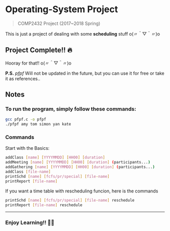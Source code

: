 # Operating-System Project
> COMP2432 Project (2017~2018 Spring)

This is just a project of dealing with some **scheduling** stuff o(〃＾▽＾〃)o

## Project Complete!! :fire:

Hooray for that!! o(〃＾▽＾〃)o

**P.S.** *pfpf* Will not be updated in the future, but you can use it for free or take it as references..

## Notes

### To run the program, simply follow these commands:

```bash
gcc pfpf.c -o pfpf
./pfpf amy tom simon yan kate
```

### Commands

Start with the Basics:

```bash
addClass [name] [YYYYMMDD] [HH00] [duration]
addMeeting [name] [YYYYMMDD] [HH00] [duration] (participants...)
addGathering [name] [YYYYMMDD] [HH00] [duration] (participants...)
addClass [file-name]
printSchd [name] [fcfs/pr/special] [file-name]
printReport [file-name]
```

If you want a time table with rescheduling funcion, here is the commands

```bash
printSchd [name] [fcfs/pr/special] [file-name] reschedule
printReport [file-name] reschedule
```

---

### Enjoy Learning!! :angel::thinking:
